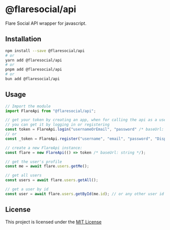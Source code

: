 # @flaresocial/api

Flare Social API wrapper for javascript.


## Installation

```bash
npm install --save @flaresocial/api
# or
yarn add @flaresocial/api
# or
pnpm add @flaresocial/api
# or
bun add @flaresocial/api
```

## Usage

```ts
// Import the module
import FlareApi from "@flaresocial/api";

// get your token by creating an app, when for calling the api as a user account
// you can get it by logging in or registering
const token = FlareApi.login("usernameOrEmail", "password" /* baseUrl: string */);
// or
const _token = FlareApi.register("username", "email", "password", "Display Name", /* baseUrl: string */); // Display Name is optional

// create a new FlareApi instance:
const flare = new FlareApi(() => token /* baseUrl: string */);

// get the user's profile
const me = await flare.users.getMe();

// get all users
const users = await flare.users.getAll();

// get a user by id
const user = await flare.users.getById(me.id); // or any other user id
```

## License
This project is licensed under the [MIT License](LICENSE)
